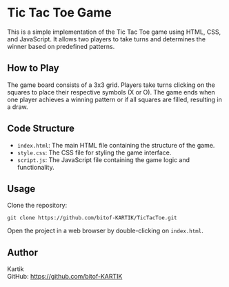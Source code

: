 <!DOCTYPE html>
<html lang="en">
<head>
  <meta charset="UTF-8">
  <meta name="viewport" content="width=device-width, initial-scale=1.0">
  <title>Tic Tac Toe Game</title>
</head>
<body>

  <h1>Tic Tac Toe Game</h1>

  <p>
    This is a simple implementation of the Tic Tac Toe game using HTML, CSS, and JavaScript. It allows two players to take turns and determines the winner based on predefined patterns.
  </p>

  <h2>How to Play</h2>

  <p>
    The game board consists of a 3x3 grid. Players take turns clicking on the squares to place their respective symbols (X or O). The game ends when one player achieves a winning pattern or if all squares are filled, resulting in a draw.
  </p>

  <h2>Code Structure</h2>

  <ul>
    <li><code>index.html</code>: The main HTML file containing the structure of the game.</li>
    <li><code>style.css</code>: The CSS file for styling the game interface.</li>
    <li><code>script.js</code>: The JavaScript file containing the game logic and functionality.</li>
  </ul>

  <h2>Usage</h2>

  <div class="code-block">
    <p>Clone the repository:</p>
    <code>git clone https://github.com/bitof-KARTIK/TicTacToe.git</code>
    <p>Open the project in a web browser by double-clicking on <code>index.html</code>.</p>
  </div>
 

  <h2>Author</h2>

  <p>
    Kartik<br>
    GitHub: <a href="https://github.com/bitof-KARTIK">https://github.com/bitof-KARTIK</a>
  </p>

</body>
</html>
